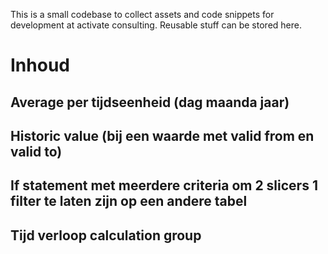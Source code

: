 This is a small codebase to collect assets and code snippets for development at activate consulting. Reusable stuff can be stored here.

# Inhoud
## Average per tijdseenheid (dag maanda jaar)
## Historic value (bij een waarde met valid from en valid to)
## If statement met meerdere criteria om 2 slicers 1 filter te laten zijn op een andere tabel
## Tijd verloop calculation group
